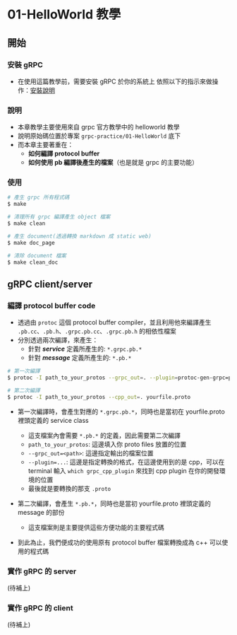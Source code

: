 # 01-HelloWorld 教學

## 開始

### 安裝 gRPC
- 在使用這篇教學前，需要安裝 gRPC 於你的系統上
依照以下的指示來做操作：[安裝說明](https://github.com/grpc/grpc/tree/master/src/cpp)

### 說明
- 本章教學主要使用來自 grpc 官方教學中的 helloworld 教學
- 說明原始碼位置於專案 `grpc-practice/01-HelloWorld` 底下
- 而本章主要著重在：
    - **如何編譯 protocol buffer**
    - **如何使用 pb 編譯後產生的檔案**（也是就是 grpc 的主要功能）

### 使用
```bash
# 產生 grpc 所有程式碼
$ make

# 清理所有 grpc 編譯產生 object 檔案
$ make clean

# 產生 document(透過轉換 markdown 成 static web)
$ make doc_page

# 清除 document 檔案
$ make clean_doc
```

## gRPC client/server

### 編譯 protocol buffer code
- 透過由 `protoc` 這個 protocol buffer compiler，並且利用他來編譯產生 `.pb.cc`、`.pb.h`、`.grpc.pb.cc`、`.grpc.pb.h` 的相依性檔案
- 分別透過兩次編譯，來產生：
    - 針對 ***service*** 定義所產生的: `*.grpc.pb.*`
    - 針對 ***message*** 定義所產生的: `*.pb.*`

```bash
# 第一次編譯
$ protoc -I path_to_your_protos --grpc_out=. --plugin=protoc-gen-grpc=path_to_your_cpp_plugin yourfile.proto

# 第二次編譯
$ protoc -I path_to_your_protos --cpp_out=. yourfile.proto 
```
- 第一次編譯時，會產生對應的 `*.grpc.pb.*`，同時也是當初在 yourfile.proto 裡頭定義的 service class
    - 這支檔案內會需要 `*.pb.*` 的定義，因此需要第二次編譯
    - `path_to_your_protos`: 這邊填入你 proto files 放置的位置
    - `--grpc_out=<path>`: 這邊指定輸出的檔案位置
    - `--plugin=...`: 這邊是指定轉換的格式，在這邊使用到的是 cpp，可以在 terminal 輸入 `which grpc_cpp_plugin` 來找到 cpp plugin 在你的開發環境的位置
    - 最後就是要轉換的那支 `.proto` 

- 第二次編譯，會產生 `*.pb.*`，同時也是當初 yourfile.proto 裡頭定義的 message 的部份
    - 這支檔案則是主要提供這些方便功能的主要程式碼 

- 到此為止，我們便成功的使用原有 protocol buffer 檔案轉換成為 c++ 可以使用的程式碼

### 實作 gRPC 的 server 
(待補上)

### 實作 gRPC 的 client
(待補上)